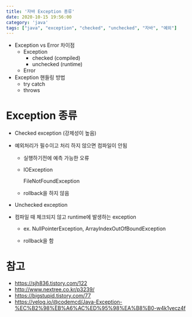 ```yaml
---
title: '자바 Exception 종류'
date: 2020-10-15 19:56:00
category: 'java'
tags: ["java", "exception", "checked", "unchecked", "자바", "예외"]
---
```


- Exception vs Error 차이점
  - Exception
    - checked (compiled)
    - unchecked (runtime)
  - Error
- Exception 핸들링 방법
  - try catch
  - throws

# Exception 종류

- Checked exception (강제성이 높음)

- 예외처리가 필수이고 처리 하지 않으면 컴파일이 안됨

  - 실행하기전에 예측 가능한 오류

  - IOException

    FileNotFoundException

  - rollback을 하지 않음

- Unchecked exception

- 컴파일 때 체크되지 않고 runtime에 발생하는 exception

  - ex. NullPointerException, ArrayIndexOutOfBoundException

  - rollback을 함

# 참고

- https://sjh836.tistory.com/122
- http://www.nextree.co.kr/p3239/
- https://bigstupid.tistory.com/77
- https://velog.io/@codemcd/Java-Exception-%EC%B2%98%EB%A6%AC%ED%95%98%EA%B8%B0-w4k1yecz4f

